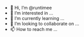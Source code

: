 - 👋 Hi, I’m @runtimee
- 👀 I’m interested in ...
- 🌱 I’m currently learning ...
- 💞️ I’m looking to collaborate on ...
- 📫 How to reach me ...

<!---
runtimee/runtimee is a ✨ special ✨ repository because its `README.md` (this file) appears on your GitHub profile.
You can click the Preview link to take a look at your changes.
--->
